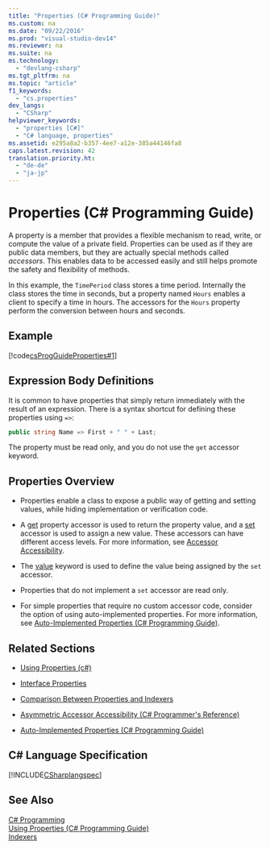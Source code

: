 ```yaml
---
title: "Properties (C# Programming Guide)"
ms.custom: na
ms.date: "09/22/2016"
ms.prod: "visual-studio-dev14"
ms.reviewer: na
ms.suite: na
ms.technology: 
  - "devlang-csharp"
ms.tgt_pltfrm: na
ms.topic: "article"
f1_keywords: 
  - "cs.properties"
dev_langs: 
  - "CSharp"
helpviewer_keywords: 
  - "properties [C#]"
  - "C# language, properties"
ms.assetid: e295a8a2-b357-4ee7-a12e-385a44146fa8
caps.latest.revision: 42
translation.priority.ht: 
  - "de-de"
  - "ja-jp"
---
```

# Properties (C# Programming Guide)
A property is a member that provides a flexible mechanism to read, write, or compute the value of a private field. Properties can be used as if they are public data members, but they are actually special methods called *accessors*. This enables data to be accessed easily and still helps promote the safety and flexibility of methods.  
  
 In this example, the `TimePeriod` class stores a time period. Internally the class stores the time in seconds, but a property named `Hours` enables a client to specify a time in hours. The accessors for the `Hours` property perform the conversion between hours and seconds.  
  
## Example  
 [!code[csProgGuideProperties#1](../vs140/codesnippet/CSharp/properties--csharp-programming-guide-_1.cs)]  
  
## Expression Body Definitions  
 It is common to have properties that simply return immediately with the result of an expression.  There is a syntax shortcut for defining these properties using `=>`:  
  
```c#  
public string Name => First + " " + Last;   
```  
  
 The property must be read only, and you do not use the `get` accessor keyword.  
  
## Properties Overview  
  
-   Properties enable a class to expose a public way of getting and setting values, while hiding implementation or verification code.  
  
-   A [get](../vs140/get--csharp-reference-.md) property accessor is used to return the property value, and a [set](../vs140/set--csharp-reference-.md) accessor is used to assign a new value. These accessors can have different access levels. For more information, see [Accessor Accessibility](../vs140/restricting-accessor-accessibility--csharp-programming-guide-.md).  
  
-   The [value](../vs140/value--csharp-reference-.md) keyword is used to define the value being assigned by the `set` accessor.  
  
-   Properties that do not implement a `set` accessor are read only.  
  
-   For simple properties that require no custom accessor code, consider the option of using auto-implemented properties. For more information, see [Auto-Implemented Properties (C# Programming Guide)](../vs140/auto-implemented-properties--csharp-programming-guide-.md).  
  
## Related Sections  
  
-   [Using Properties (c#)](../vs140/using-properties--csharp-programming-guide-.md)  
  
-   [Interface Properties](../vs140/interface-properties--csharp-programming-guide-.md)  
  
-   [Comparison Between Properties and Indexers](../vs140/comparison-between-properties-and-indexers--csharp-programming-guide-.md)  
  
-   [Asymmetric Accessor Accessibility (C# Programmer's Reference)](../vs140/restricting-accessor-accessibility--csharp-programming-guide-.md)  
  
-   [Auto-Implemented Properties (C# Programming Guide)](../vs140/auto-implemented-properties--csharp-programming-guide-.md)  
  
## C# Language Specification  
 [!INCLUDE[CSharplangspec](../vs140/includes/csharplangspec_md.md)]  
  
## See Also  
 [C# Programming](../vs140/csharp-programming-guide.md)   
 [Using Properties (C# Programming Guide)](../vs140/using-properties--csharp-programming-guide-.md)   
 [Indexers](../vs140/indexers--csharp-programming-guide-.md)
